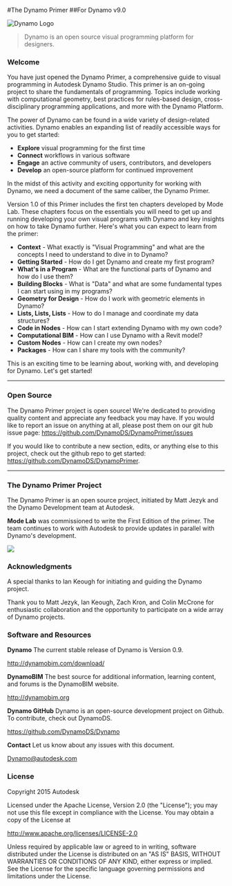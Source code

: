 #The Dynamo Primer
##For Dynamo v9.0

![Dynamo Logo](images/dynamo_logo_dark-trim.png)

> Dynamo is an open source visual programming platform for designers.

### Welcome
You have just opened the Dynamo Primer, a comprehensive guide to visual programming in Autodesk Dynamo Studio. This primer is an on-going project to share the fundamentals of programming. Topics include working with computational geometry, best practices for rules-based design, cross-disciplinary programming applications, and more with the Dynamo Platform.

The power of Dynamo can be found in a wide variety of design-related activities. Dynamo enables an expanding list of readily accessible ways for you to get started:
* **Explore** visual programming for the first time
* **Connect** workflows in various software
* **Engage** an active community of users, contributors, and developers
* **Develop** an open-source platform for continued improvement

In the midst of this activity and exciting opportunity for working with Dynamo, we need a document of the same caliber, the Dynamo Primer.

Version 1.0 of this Primer includes the first ten chapters developed by Mode Lab. These chapters focus on the essentials you will need to get up and running developing your own visual programs with Dynamo and key insights on how to take Dynamo further. Here's what you can expect to learn from the primer:

* **Context** - What exactly is "Visual Programming" and what are the concepts I need to understand to dive in to Dynamo?
* **Getting Started** - How do I get Dynamo and create my first program?
* **What's in a Program** - What are the functional parts of Dynamo and how do I use them?
* **Building Blocks** - What is "Data" and what are some fundamental types I can start using in my programs?
* **Geometry for Design** - How do I work with geometric elements in Dynamo?
* **Lists, Lists, Lists** - How to do I manage and coordinate my data structures?
* **Code in Nodes** - How can I start extending Dynamo with my own code?
* **Computational BIM** - How can I use Dynamo with a Revit model?
* **Custom Nodes** - How can I create my own nodes?
* **Packages** - How can I share my tools with the community?

This is an exciting time to be learning about, working with, and developing for Dynamo. Let's get started!

---

### Open Source
The Dynamo Primer project is open source! We're dedicated to providing quality content and appreciate any feedback you may have. If you would like to report an issue on anything at all, please post them on our git hub issue page: https://github.com/DynamoDS/DynamoPrimer/issues

If you would like to contribute a new section, edits, or anything else to this project, check out the github repo to get started: https://github.com/DynamoDS/DynamoPrimer.

---
### The Dynamo Primer Project
The Dynamo Primer is an open source project, initiated by Matt Jezyk and the Dynamo Development team at Autodesk.

**Mode Lab** was commissioned to write the First Edition of the primer. The team continues to work with Autodesk to provide updates in parallel with Dynamo's development.

[<img src="images/MODELAB_Logo.png">](http://modelab.is)

### Acknowledgments

A special thanks to Ian Keough for initiating and guiding the Dynamo project.

Thank you to Matt Jezyk, Ian Keough, Zach Kron, and Colin McCrone for enthusiastic collaboration and the opportunity to participate on a wide array of Dynamo projects.

### Software and Resources
**Dynamo** The current stable release of Dynamo is Version 0.9.

http://dynamobim.com/download/

**DynamoBIM** The best source for additional information, learning content, and forums is the DynamoBIM website.

http://dynamobim.org

**Dynamo GitHub** Dynamo is an open-source development project on Github. To contribute, check out DynamoDS.

https://github.com/DynamoDS/Dynamo

**Contact** Let us know about any issues with this document.

Dynamo@autodesk.com

### License
Copyright 2015 Autodesk

Licensed under the Apache License, Version 2.0 (the "License"); you may not use this file except in compliance with the License. You may obtain a copy of the License at

http://www.apache.org/licenses/LICENSE-2.0

Unless required by applicable law or agreed to in writing, software distributed under the License is distributed on an "AS IS" BASIS, WITHOUT WARRANTIES OR CONDITIONS OF ANY KIND, either express or implied. See the License for the specific language governing permissions and limitations under the License.

